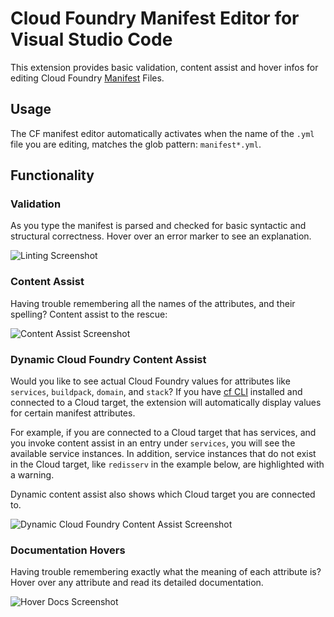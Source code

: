 # Cloud Foundry Manifest Editor for Visual Studio Code

This extension provides basic validation, content assist and hover infos
for editing Cloud Foundry [Manifest](https://docs.cloudfoundry.org/devguide/deploy-apps/manifest.html) Files.

## Usage

The CF manifest editor automatically activates when the name of the `.yml` file you are editing, 
matches the glob pattern: `manifest*.yml`.

## Functionality

### Validation

As you type the manifest is parsed and checked for basic syntactic and structural correctness. Hover over
an error marker to see an explanation.

![Linting Screenshot][linting]

### Content Assist

Having trouble remembering all the names of the attributes, and their spelling? Content assist to the
rescue:

![Content Assist Screenshot][ca]

### Dynamic Cloud Foundry Content Assist

Would you like to see actual Cloud Foundry values for attributes like `services`, `buildpack`, `domain`, and `stack`? If you have [cf CLI](https://docs.cloudfoundry.org/cf-cli/) installed and connected to a Cloud target, the extension will automatically display values for certain manifest attributes.

For example, if you are connected to a Cloud target that has services, and you invoke content assist in an entry under `services`, you will see the available service instances. In addition, service instances that do not exist in the Cloud target, like `redisserv` in the example below, are highlighted with a warning.

Dynamic content assist also shows which Cloud target you are connected to.

![Dynamic Cloud Foundry Content Assist Screenshot][dcfca]

### Documentation Hovers

Having trouble remembering exactly what the meaning of each attribute is? Hover over any attribute and 
read its detailed documentation.

![Hover Docs Screenshot][hovers]


[linting]: https://raw.githubusercontent.com/spring-projects/sts4/7ba2a3cd1f1a1a7067ccf26266196757cc1acbf3/vscode-extensions/vscode-manifest-yaml/readme-imgs/linting.png
[ca]: https://raw.githubusercontent.com/spring-projects/sts4/7ba2a3cd1f1a1a7067ccf26266196757cc1acbf3/vscode-extensions/vscode-manifest-yaml/readme-imgs/content-assist.png
[dcfca]: https://raw.githubusercontent.com/spring-projects/sts4/c504571767d2a4a95a2442281b66db10e59f5610/vscode-extensions/vscode-manifest-yaml/readme-imgs/cf-dynamic-content-assist.png
[hovers]: https://raw.githubusercontent.com/spring-projects/sts4/7ba2a3cd1f1a1a7067ccf26266196757cc1acbf3/vscode-extensions/vscode-manifest-yaml/readme-imgs/hovers.png